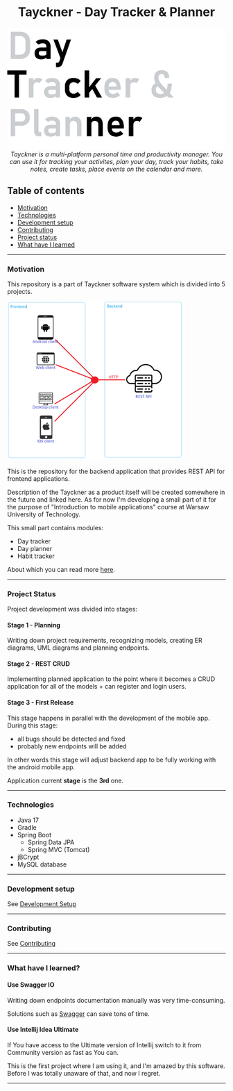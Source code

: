 <h1 align="center">Tayckner - Day Tracker & Planner</h1>

<p align="center">
  <img src="docs/img/readme/logo.png"/>
  <br>
  <i>Tayckner is a multi-platform personal time and productivity manager. You can use it for tracking your activites, plan your day, track your habits, take notes, create tasks, place events on the calendar and more. </i>
  <br>
</p>

## Table of contents

- [Motivation](#motivation)
- [Technologies](#technologies)
- [Development setup](#development-setup)
- [Contributing](#contributing)
- [Project status](#project-status)
- [What have I learned](#what-have-i-learned)

***

### Motivation

This repository is a part of Tayckner software system which is divided into 5 projects.

<img src="docs/img/readme/apps.png" style="zoom:40%;" />

This is the repository for the backend application that provides REST API for frontend applications.

Description of the Tayckner as a product itself will be created somewhere in the future and linked here. As for now I'm developing a small part of it for the purpose of "Introduction to mobile applications" course at Warsaw University of Technology. 

This small part contains modules:

- Day tracker
- Day planner
- Habit tracker

About which you can read more [here](docs/planning/text_description.md).

***

### Project Status

Project development was divided into stages:

#### Stage 1 - Planning

Writing down project requirements, recognizing models, creating ER diagrams, UML diagrams and planning endpoints.

#### Stage 2 - REST CRUD

Implementing planned application to the point where it becomes a CRUD application for all of the models + can register and login users.

#### Stage 3 - First Release

This stage happens in parallel with the development of the mobile app. During this stage:

- all bugs should be detected and fixed
- probably new endpoints will be added

In other words this stage will adjust backend app to be fully working with the android mobile app.



Application current **stage** is the **3rd** one.

***

### Technologies

- Java 17
- Gradle
- Spring Boot
  - Spring Data JPA
  - Spring MVC (Tomcat)
- jBCrypt
- MySQL database

***

### Development setup

See [Development Setup](docs/development_setup.md)

***

### Contributing

See [Contributing](docs/contributing.md)

***

### What have I learned?

#### Use Swagger IO

Writing down endpoints documentation manually was very time-consuming.

Solutions such as [Swagger](https://swagger.io) can save tons of time.

#### Use Intellij Idea Ultimate

If You have access to the Ultimate version of Intellij switch to it from Community version as fast as You can.

This is the first project where I am using it, and I'm amazed by this software. Before I was totally unaware of that, and now I regret.

***

